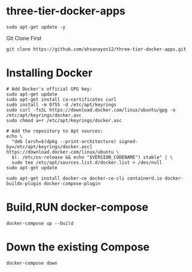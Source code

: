 # three-tier-docker-apps

````
sudo apt-get update -y
````


Git Clone First

````
git clone https://github.com/ahsanayon12/three-tier-docker-apps.git
````

# Installing Docker

````
# Add Docker's official GPG key:
sudo apt-get update
sudo apt-get install ca-certificates curl
sudo install -m 0755 -d /etc/apt/keyrings
sudo curl -fsSL https://download.docker.com/linux/ubuntu/gpg -o /etc/apt/keyrings/docker.asc
sudo chmod a+r /etc/apt/keyrings/docker.asc

# Add the repository to Apt sources:
echo \
  "deb [arch=$(dpkg --print-architecture) signed-by=/etc/apt/keyrings/docker.asc] https://download.docker.com/linux/ubuntu \
  $(. /etc/os-release && echo "$VERSION_CODENAME") stable" | \
  sudo tee /etc/apt/sources.list.d/docker.list > /dev/null
sudo apt-get update

````


````
sudo apt-get install docker-ce docker-ce-cli containerd.io docker-buildx-plugin docker-compose-plugin

````
# Build,RUN docker-compose
````
docker-compose up --build
````

# Down the existing Compose
````
docker-compose down
````
